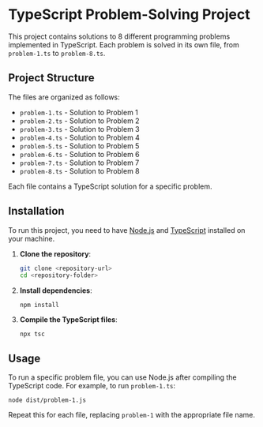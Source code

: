 # TypeScript Problem-Solving Project

This project contains solutions to 8 different programming problems implemented in TypeScript. Each problem is solved in its own file, from `problem-1.ts` to `problem-8.ts`.

## Project Structure

The files are organized as follows:

- `problem-1.ts` - Solution to Problem 1
- `problem-2.ts` - Solution to Problem 2
- `problem-3.ts` - Solution to Problem 3
- `problem-4.ts` - Solution to Problem 4
- `problem-5.ts` - Solution to Problem 5
- `problem-6.ts` - Solution to Problem 6
- `problem-7.ts` - Solution to Problem 7
- `problem-8.ts` - Solution to Problem 8

Each file contains a TypeScript solution for a specific problem.

## Installation

To run this project, you need to have [Node.js](https://nodejs.org/) and [TypeScript](https://www.typescriptlang.org/) installed on your machine.

1. **Clone the repository**:

   ```bash
   git clone <repository-url>
   cd <repository-folder>
   ```

2. **Install dependencies**:

   ```
   npm install
   ```

3. **Compile the TypeScript files**:

   ```
   npx tsc

   ```

## Usage

To run a specific problem file, you can use Node.js after compiling the TypeScript code. For example, to run `problem-1.ts`:

```
node dist/problem-1.js

```

Repeat this for each file, replacing `problem-1` with the appropriate file name.
